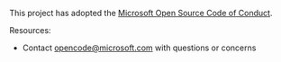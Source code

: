 This project has adopted the [Microsoft Open Source Code of Conduct](https://opensource.microsoft.com/codeofconduct/).

Resources:
- Contact [opencode@microsoft.com](mailto:opencode@microsoft.com) with questions or concerns
